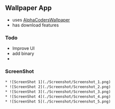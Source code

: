 ## Wallpaper App

* uses [AlphaCodersWallpaper](https://wall.alphacoders.com)
* has download features


### Todo
* Improve UI
* add binary
*
### ScreenShot

    * ![ScreenShot 1](./Screenshot/Screenshot_1.png)
    * ![ScreenShot 2](./Screenshot/Screenshot_2.png)
    * ![ScreenShot 3](./Screenshot/Screenshot_3.png)
    * ![ScreenShot 4](./Screenshot/Screenshot_4.png)
    * ![ScreenShot 5](./Screenshot/Screenshot_5.png)

